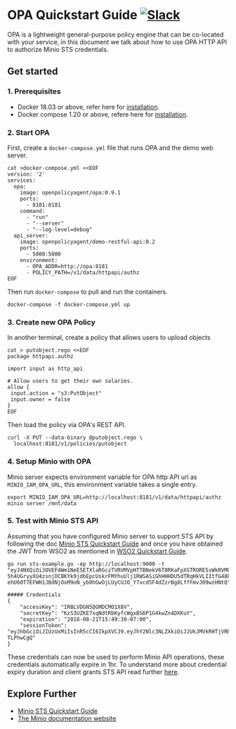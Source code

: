 # OPA Quickstart Guide [![Slack](https://slack.minio.io/slack?type=svg)](https://slack.minio.io)
OPA is a lightweight general-purpose policy engine that can be co-located with your service, in this document we talk about how to use OPA HTTP API to authorize Minio STS credentials.

## Get started
### 1. Prerequisites
- Docker 18.03 or above, refer here for [installation](https://docs.docker.com/install/).
- Docker compose 1.20 or above, refere here for [installation](https://docs.docker.com/compose/install/#prerequisites).

### 2. Start OPA
First, create a `docker-compose.yml` file that runs OPA and the demo web server.
```
cat >docker-compose.yml <<EOF
version: '2'
services:
  opa:
    image: openpolicyagent/opa:0.9.1
    ports:
      - 8181:8181
    command:
      - "run"
      - "--server"
      - "--log-level=debug"
  api_server:
    image: openpolicyagent/demo-restful-api:0.2
    ports:
      - 5000:5000
    environment:
      - OPA_ADDR=http://opa:8181
      - POLICY_PATH=/v1/data/httpapi/authz
EOF
```

Then run `docker-compose` to pull and run the containers.
```
docker-compose -f docker-compose.yml up
```

### 3. Create new OPA Policy
In another terminal, create a policy that allows users to upload objects
```
cat > putobject.rego <<EOF
package httpapi.authz

import input as http_api

# Allow users to get their own salaries.
allow {
 input.action = "s3:PutObject"
 input.owner = false
}
EOF
```

Then load the policy via OPA's REST API.
```
curl -X PUT --data-binary @putobject.rego \
  localhost:8181/v1/policies/putobject
```

### 4. Setup Minio with OPA
Minio server expects environment variable for OPA http API url as `MINIO_IAM_OPA_URL`, this environment variable takes a single entry.
```
export MINIO_IAM_OPA_URL=http://localhost:8181/v1/data/httpapi/authz
minio server /mnt/data
```

### 5. Test with Minio STS API
Assuming that you have configured Minio server to support STS API by following the doc [Minio STS Quickstart Guide](https://docs.minio.io/docs/minio-sts-quickstart-guide) and once you have obtained the JWT from WSO2 as mentioned in [WSO2 Quickstart Guide](https://docs.minio.io/docs/wso2-quickstart-guide).
```
go run sts-example.go -ep http://localhost:9000 -t "eyJ4NXQiOiJOVEF4Wm1NeE5ETXlaRGczTVRVMVpHTTBNekV6T0RKaFpXSTRORE5sWkRVMU9HRmtOakZpTVEiLCJraWQiOiJOVEF4Wm1NeE5ETXlaRGczTVRVMVpHTTBNekV6T0RKaFpXSTRORE5sWkRVMU9HRmtOakZpTVEiLCJhbGciOiJSUzI1NiJ9.eyJhdWQiOiJQb0VnWFA2dVZPNDVJc0VOUm5nRFhqNUF1NVlhIiwiYXpwIjoiUG9FZ1hQNnVWTzQ1SXNFTlJuZ0RYajVBdTVZYSIsImlzcyI6Imh0dHBzOlwvXC9sb2NhbGhvc3Q6OTQ0M1wvb2F1dGgyXC90b2tlbiIsImV4cCI6MTUzNDg5MTc3OCwiaWF0IjoxNTM0ODg4MTc4LCJqdGkiOiIxODQ0MzI5Yy1kNjVhLTQ4YTMtODIyOC05ZGY3M2ZlODNkNTYifQ.ELZ8ujk2Xp9xTGgMqnCa5ehuimaAPXWlSCW5QeBbTJIT4M5OB_2XEVIV6p89kftjUdKu50oiYe4SbfrxmLm6NGSGd2qxkjzJK3SRKqsrmVWEn19juj8fz1neKtUdXVHuSZu6ws_bMDy4f_9hN2Jv9dFnkoyeNT54r4jSTJ4A2FzN2rkiURheVVsc8qlm8O7g64Az-5h4UGryyXU4zsnjDCBKYk9jdbEpcUskrFMYhuUlj1RWSASiGhHHHDU5dTRqHkVLIItfG48k_fb-ehU60T7EFWH1JBdNjOxM9oN_yb0hGwOjLUyCUJO_Y7xcd5F4dZzrBg8LffFmvJ09wzHNtQ"

##### Credentials
{
	"accessKey": "IRBLVDGN5QGMDCMO1X8V",
	"secretKey": "KzS3UZKE7xqNdtRbKyfcWgxBS6P1G4kwZn4DXKuY",
	"expiration": "2018-08-21T15:49:38-07:00",
	"sessionToken": "eyJhbGciOiJIUzUxMiIsInR5cCI6IkpXVCJ9.eyJhY2Nlc3NLZXkiOiJJUkJMVkRHTjVRR01EQ01PMVg4ViIsImF1ZCI6IlBvRWdYUDZ1Vk80NUlzRU5SbmdEWGo1QXU1WWEiLCJhenAiOiJQb0VnWFA2dVZPNDVJc0VOUm5nRFhqNUF1NVlhIiwiZXhwIjoxNTM0ODkxNzc4LCJpYXQiOjE1MzQ4ODgxNzgsImlzcyI6Imh0dHBzOi8vbG9jYWxob3N0Ojk0NDMvb2F1dGgyL3Rva2VuIiwianRpIjoiMTg0NDMyOWMtZDY1YS00OGEzLTgyMjgtOWRmNzNmZTgzZDU2In0.4rKsZ8VkZnIS_ALzfTJ9UbEKPFlQVvIyuHw6AWTJcDFDVgQA2ooQHmH9wUDnhXBi1M7o8yWJ47DXP-TLPhwCgQ"
}
```

These credentials can now be used to perform Minio API operations, these credentials automatically expire in 1hr. To understand more about credential expiry duration and client grants STS API read further [here](https://docs.minio.io/docs/api-assume-role-with-client-grants).

## Explore Further
- [Minio STS Quickstart Guide](https://docs.minio.io/docs/minio-sts-quickstart-guide)
- [The Minio documentation website](https://docs.minio.io)
